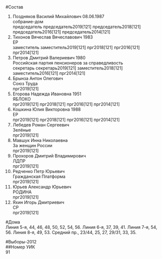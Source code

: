 #Состав  
1. Поздняков Василий Михайлович 08.06.1987  
    собрание-дом  
    председатель председатель2019[121] председатель2018[121] председатель2016[121] председатель2014[121]  
2. Тихонов Вячеслав Вячеславович 1983  
    ЕР  
    заместитель заместитель2019[121] прг2018[121] прг2016[121] прг2014[121]  
3. Петров Дмитрий Валериевич 1980  
    Российская партия пенсионеров за справедливость  
    секретарь секретарь2019[121] заместитель2018[121] заместитель2016[121] прг2014[121]  
4. Брынза Антон Олегович  
    Союз Труда  
    прг2019[121]  
5. Егорова Надежда Ивановна 1951  
    ЯБЛОКО  
    прг2019[121] прг2018[121] прг2016[121] прг2014[121]  
6. Кошкина Юлия Викторовна 1988  
    ЕР  
    прг2019[121] прг2018[121] прг2016[121] прг2014[121]  
7. Лебедев Роман Сергеевич  
    Зелёные  
    прг2019[121]  
8. Мавшук Инна Николаевна  
    За женщин России  
    прг2019[121]  
9. Прохоров Дмитрий Владимирович  
    ЛДПР  
    прг2019[121]  
10. Редченко Петр Юрьевич  
    Гражданская Платформа  
    прг2019[121]  
11. Юрьев Александр Юрьевич  
    РОДИНА  
    прг2019[121]  
12. Яхин Игорь Дмитриевич  
    СР  
    прг2019[121]  
  
#Дома  
Линия  5-я,     44, 46, 48, 50, 52, 54, 56. Линия  6-я,     37, 39, 41. Линия  7-я,     54, 56. Линия  8-я,     49, 53. Средний пр.,     23/44, 25, 27, 29/31, 33, 35.  
  
#Выборы-2012  
##Номер УИК  
91  
